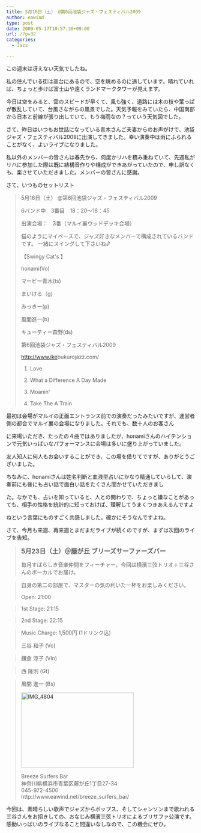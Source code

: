 ```yaml
---
title: 5月16日（土） @第6回池袋ジャズ・フェスティバル2009
author: eawind
type: post
date: 2009-05-17T10:57:30+09:00
url: /?p=32
categories:
  - Jazz

---
```

この週末は冴えない天気でしたね。

私の住んでいる街は高台にあるので、空を眺めるのに適しています。晴れていれば、ちょっと歩けば富士山や遠くランドマークタワーが見えます。

今日は空をみると、雲のスピードが早くて、風も強く、道路には木の枝や葉っぱが散乱していて、台風さながらの風景でした。天気予報をみていたら、中国南部から日本と前線が張り出していて、もう梅雨なの？っていう天気図でした。

さて、昨日はいつもお世話になっている青木さんご夫妻からのお声がけで、池袋ジャズ・フェスティバル2009に出演してきました。幸い演奏中は雨にふられることがなく、よいライブになりました。

私以外のメンバーの皆さんは春先から、何度かリハを積み重ねていて、先週私がリハに参加した際は既に結構音作りや構成ができあがっていたので、申し訳なくも、楽させていただきました。メンバーの皆さんに感謝。

さて、いつものセットリスト

> 5月16日（土） @第6回池袋ジャズ・フェスティバル2009
> 
> 6バンド中　3番目　18：20〜18：45
> 
> 出演会場：　3番（マルイ裏ウッドデッキ会場）
> 
> 猫のようにマイペースで、ジャズ好きなメンバーで構成されているバンドです。 一緒にスイングして下さいね♪
> 
> 【Swingy Cat's 】
> 
> honami(Vo)
> 
> マービー青木(ts)
> 
> まいける（g)
> 
> みっきー(p)
> 
> 風間進一(b)
> 
> キューティー森野(ds)
> 
> 第6回池袋ジャズ・フェスティバル2009
> 
> <a href="http://www.ikebukurojazz.com/" target="_blank">http://<wbr />www.ike<wbr />bukuroj<wbr />azz.com<wbr />/</a>
> 
> 1. Love
> 
> 2. What a Difference A Day Made
> 
> 3. Moanin'
> 
> 4. Take The A Train

最初は会場がマルイの正面エントランス前での演奏だったみたいですが、運営者側の都合でマルイ裏の会場になりました。それでも、数十人のお客さん
  
に来場いただき、たったの４曲ではありましたが、honamiさんのハイテンションで元気いっぱいなパフォーマンスに会場は多いに盛り上がっていました。
  
友人知人に何人もお会いすることができ、この場を借りてですが、ありがとうございました。

ちなみに、honamiさんは姓名判断と血液型占いにかなり精通していらして、演奏前にも後にも占い話で面白い話をたくさん聞かせていただきまし
  
た。なかでも、占いを知っていると、人との関わりで、ちょっと嫌なことがあっても、相手の性格を統計的に知っておけば、理解してうまくつきあえるんですよ
  
ねという言葉にものすごく共感しました。確かにそうなんですよね。

さて、今月も来週、再来週とまだまだライブが続くのですが、まずは次回のライブを告知。

> <big><strong>5月23日（土）＠藤が丘 ブリーズサーファーズバー</strong></big>
> 
> 毎月すばらしき音楽仲間をフィーチャー。今回は横濱三弦トリオ＋三谷さんのボーカルでお届け。
  
> 自身の第二の部屋で、マスターの気の利いた一杯をお楽しみください。
> 
> Open: 21:00
  
> 1st Stage: 21:15
  
> 2nd Stage: 22:15
  
> Music Charge: 1,500円 (1ドリンク込)
> 
> 三谷 和子 (Vo)
  
> 鎌倉 涼子 (Vln)
  
> 西 隆則 (Gt)
  
> 風間 進一 (Bs)
> 
> <span class="mt-enclosure mt-enclosure-image" style="display: inline;"><a href="/img/wp/2009/05/IMG_4804.jpg"><img class="alignnone size-medium wp-image-797" src="/img/wp/2009/05/IMG_4804-300x200.jpg" alt="IMG_4804" width="300" height="200" srcset="/img/wp/2009/05/IMG_4804-300x200.jpg 300w, /img/wp/2009/05/IMG_4804.jpg 320w" sizes="(max-width: 300px) 100vw, 300px" /></span></a></p> 
> 
> <p>
>   Breeze Surfers Bar<br /> 神奈川県横浜市青葉区藤が丘1丁目27-34<br /> 045-972-4500<br /> http://www.eawind.net/breeze_surfers_bar/
> </p></blockquote> 
> 
> <p>
>   今回は、素晴らしい歌声でジャズからポップス、そしてシャンソンまで歌われる三谷さんをお招きしての、おなじみ横濱三弦トリオによるブリサファ公演です。感動いっぱいのライブなること間違いなしなので、この機会にぜひ。
> </p>
